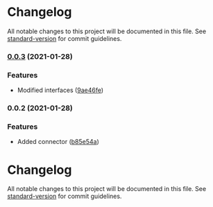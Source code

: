 # Changelog

All notable changes to this project will be documented in this file. See [standard-version](https://github.com/conventional-changelog/standard-version) for commit guidelines.

### [0.0.3](https://github.com/getunid/unid-wallet-sdk-base-connector/compare/v0.0.2...v0.0.3) (2021-01-28)


### Features

* Modified interfaces ([9ae46fe](https://github.com/getunid/unid-wallet-sdk-base-connector/commit/9ae46fe821e6fa642fd2d69647028aaf72bc2157))

### 0.0.2 (2021-01-28)


### Features

* Added connector ([b85e54a](https://github.com/getunid/unid-wallet-sdk-base-connector/commit/b85e54ada7f25187226b9b8379ecef57186d21ca))

# Changelog

All notable changes to this project will be documented in this file. See [standard-version](https://github.com/conventional-changelog/standard-version) for commit guidelines.
